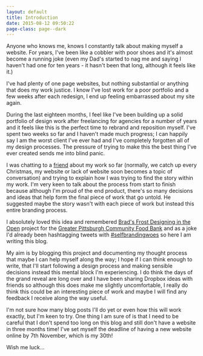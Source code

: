 ```yaml
---
layout: default
title: Introduction
date: 2015-08-12 09:50:22
page-class: page--dark
---
```


Anyone who knows me, knows I constantly talk about making myself a website. For years, I've been like a cobbler with poor shoes and it's almost become a running joke (even my Dad's started to nag me and saying I haven't had one for ten years - it hasn't been that long, although it feels like it.)

I've had plenty of one page websites, but nothing substantial or anything that does my work justice. I know I've lost work for a poor portfolio and a few weeks after each redesign, I end up feeling embarrassed about my site again.

During the last eighteen months, I feel like I've been building up a solid portfolio of design work after freelancing for agencies for a number of years and it feels like this is the perfect time to rebrand and reposition myself. I've spent two weeks so far and I haven't made much progress; I can happily say I am the worst client I've ever had and I've completely forgotten all of my design processes. The pressure of trying to make this the best thing I've ever created sends me into blind panic.

I was chatting to a [friend](http://coreymwamba.co.uk/) about my work so far (normally, we catch up every Christmas, my website or lack of website soon becomes a topic of conversation) and trying to explain how I was trying to find the story within my work. I'm very keen to talk about the process from start to finish because although I'm proud of the end product, there's so many decisions and ideas that help form the final piece of work that go untold. He suggested maybe the story wasn't with each piece of work but instead this entire branding process.

I absolutely loved this idea and remembered [Brad's Frost Designing in the Open](http://bradfrost.com/blog/post/designing-in-the-open/) project for the [Greater Pittsburgh Community Food Bank](http://foodbank.bradfrostweb.com/timeline/) and as a joke I'd already been hashtagging tweets with [#selfbrandingwoes](https://twitter.com/search?f=tweets&vertical=default&q=%23selfbrandingwoes&src=typd) so here I am writing this blog.

My aim is by blogging this project and documenting my thought process that maybe I can help myself along the way; I hope if I can think enough to write, that I'll start following a design process and making sensible decisions instead this mental block I'm experiencing. I do think the days of the grand reveal are long over and I have been sharing Dropbox ideas with friends so although this does make me slightly uncomfortable, I really do think this could be an interesting piece of work and maybe I will find any feedback I receive along the way useful.

I'm not sure how many blog posts I'll do yet or even how this will work exactly, but I'm keen to try. One thing I am sure of is that I need to be careful that I don't spend too long on this blog and still don't have a website in three months time! I've set myself the deadline of having a new website online by 7th November, which is my 30th!

Wish me luck...
